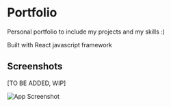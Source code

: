 
# Portfolio

Personal portfolio to include my projects and my skills :)

Built with React javascript framework

## Screenshots
[TO BE ADDED, WIP]

![App Screenshot](https://via.placeholder.com/468x300?text=App+Screenshot+Here)

